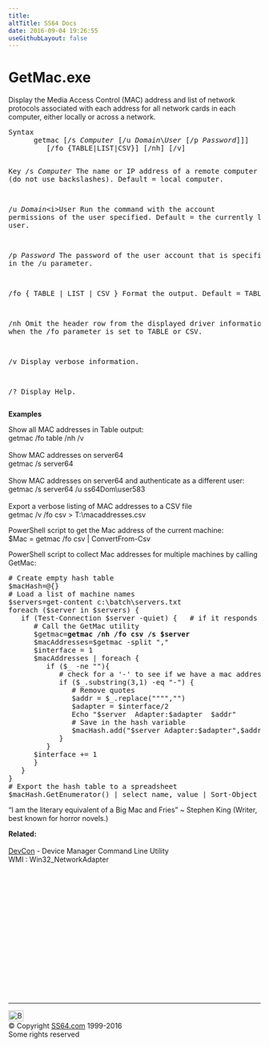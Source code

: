 ```yaml
---
title:
altTitle: SS64 Docs
date: 2016-09-04 19:26:55
useGithubLayout: false
---
```

<!-- #BeginLibraryItem "/Library/head_nt.lbi" --><!-- #EndLibraryItem --><h1>GetMac.exe</h1>
<p>Display the Media Access Control (MAC) address and list of network protocols associated with each address for all network cards in each computer, either locally or across a network.</p>
<pre>Syntax
      getmac [/s <i>Computer</i> [/u <i>Domain</i>\<i>User</i> [/p <i>Password</i>]]]
         [/fo {TABLE|LIST|CSV}] [/nh] [/v]

Key
   /s <i>Computer</i>     The name or IP address of a remote computer
                  (do not use backslashes). Default = local computer.

   /u <i>Domain</i>\<i>User</i>  Run the command with the account permissions of the
                   user specified. Default = the currently logged on user.

   /p <i>Password</i>     The password of the user account that is specified in the /u parameter.

   /fo { TABLE | LIST | CSV } 
                   Format the output. Default = TABLE.

   /nh   Omit the header row from the displayed driver information.
         Valid when the /fo parameter is set to TABLE or CSV.

   /v    Display verbose information.

   /?    Display Help. </pre>
<p>
<b>Examples</b></p>
<p>Show all MAC addresses in Table output:<br>
<span class="code">getmac /fo table /nh /v</span><br>
<br>
Show  MAC addresses on server64 <br>
<span class="code">getmac /s server64</span><br>
<br>
Show  MAC addresses on server64 and authenticate as a different user:<br>
<span class="code">getmac /s server64 /u ss64Dom\user583</span><br>
<br>
Export a verbose listing of MAC addresses to a CSV file<span class="code"> <br>
getmac /v /fo csv &gt; T:\macaddresses.csv</span></p>
<p>PowerShell script to get the Mac address of the current machine:<br>
<span class="code">$Mac = getmac /fo csv | ConvertFrom-Csv </span></p>
<p>PowerShell script to collect Mac addresses for multiple machines by calling GetMac:</p>
<pre># Create empty hash table
$macHash=@{}
# Load a list of machine names
$servers=get-content c:\batch\servers.txt
foreach ($server in $servers) {
   if (<span class="code">Test-Connection </span>$server<span class="code"> -quiet</span>) {   # if it responds to a Ping
      # Call the GetMac utility
      $getmac=<b>getmac /nh /fo csv /s $server</b>
      $macAddresses=$getmac -split ","
      $interface = 1
      $macAddresses | foreach {
         if ($_ -ne ""){
            # check for a '-' to see if we have a mac address
            if ($_.substring(3,1) -eq "-") {
               # Remove quotes
               $addr = $_.replace("""","")
               $adapter = $interface/2
               Echo "$server  Adapter:$adapter  $addr"
               # Save in the hash variable
               $macHash.add("$server Adapter:$adapter",$addr)
            }
         }
      $interface += 1
      }
   }
}
# Export the hash table to a spreadsheet
$macHash.GetEnumerator() | select name, value | Sort-Object Name | Export-CSV -Path "c:\batch\macaddresses.csv" -NoTypeInformation
</pre>
<p class="quote">“I am the literary equivalent of a Big Mac and Fries” ~ Stephen King (Writer, best known for horror novels.) </p>
<p><b>Related:</b><br>
<br>
<a href="devcon.html">DevCon</a> - Device Manager Command Line Utility<br>
WMI :  Win32_NetworkAdapter</p><!-- #BeginLibraryItem "/Library/foot_nt.lbi" --><p>
<!-- windows300 -->
<ins class="adsbygoogle" style="display:inline-block;width:300px;height:250px" data-ad-client="ca-pub-6140977852749469" data-ad-slot="7649547908"></ins>
<script>
(adsbygoogle = window.adsbygoogle || []).push({});
</script></p>
<hr>
<div id="bl" class="footer"><a href="getmac.html#"><img src="../images/top.png" width="30" height="22" alt="Back to the Top"></a></div>
<div id="br" class="footer, tagline">© Copyright <a href="../index.html">SS64.com</a> 1999-2016<br>
Some rights reserved</div><!-- #EndLibraryItem -->

